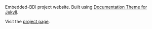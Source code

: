 Embedded-BDI project website.
Built using [Documentation Theme for Jekyll](https://github.com/matuzalemmuller/documentation-theme-jekyll).

Visit the [project page](https://embedded-bdi.github.io/).